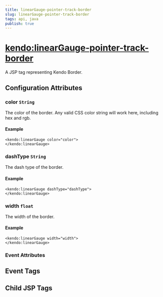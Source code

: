 ```yaml
---
title: linearGauge-pointer-track-border
slug: linearGauge-pointer-track-border
tags: api, java
publish: true
---
```


# <kendo:linearGauge-pointer-track-border>
A JSP tag representing Kendo Border.

## Configuration Attributes


### color `String`

The color of the border. Any valid CSS color string will work here, including hex and rgb.

#### Example
    <kendo:linearGauge color="color">
    </kendo:linearGauge>



### dashType `String`

The dash type of the border.

#### Example
    <kendo:linearGauge dashType="dashType">
    </kendo:linearGauge>



### width `float`

The width of the border.

#### Example
    <kendo:linearGauge width="width">
    </kendo:linearGauge>



### Event Attributes

## Event Tags


## Child JSP Tags

